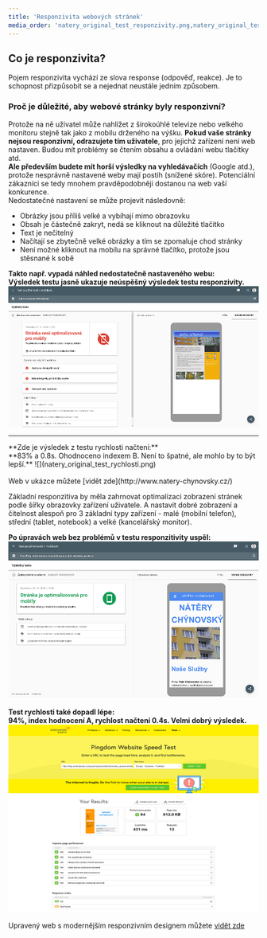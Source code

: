 ```yaml
---
title: 'Responzivita webových stránek'
media_order: 'natery_original_test_responzivity.png,natery_original_test_rychlosti.png,natery_upraveno_test_responzivity.png,natery_upraveno_test_rychlosti.png'
---
```


## Co je responzivita?
Pojem responzivita vychází ze slova response (odpověď, reakce). Je to schopnost přizpůsobit se a nejednat neustále jedním způsobem.
### Proč je důležité, aby webové stránky byly responzivní?
Protože na ně uživatel může nahlížet z širokoúhlé televize nebo velkého monitoru stejně tak jako z mobilu drženého na výšku.
**Pokud vaše stránky nejsou responzivní, odrazujete tím uživatele**, pro jejichž zařízení není web nastaven. Budou mít problémy se čtením obsahu a ovládání webu tlačítky atd.
<br>
**Ale především budete mít horší výsledky na vyhledávačích** (Google atd.), protože nesprávně nastavené weby mají postih (snížené skóre). Potenciální zákazníci se tedy mnohem pravděpodobněji dostanou na web vaší konkurence.
<br>
Nedostatečné nastavení se může projevit následovně:
* Obrázky jsou příliš velké a vybíhají mimo obrazovku
* Obsah je částečně zakryt, nedá se kliknout na důležité tlačítko
* Text je nečitelný
* Načítají se zbytečně velké obrázky a tím se zpomaluje chod stránky
* Není možné kliknout na mobilu na správné tlačítko, protože jsou stěsnané k sobě

**Takto např. vypadá náhled nedostatečně nastaveného webu:**
<br>
**Výsledek testu jasně ukazuje neúspěšný výsledek testu responzivity.**
![](natery_original_test_responzivity.png)
<hr>
**Zde je výsledek z testu rychlosti načtení:**
<br>
**83% a 0.8s. Ohodnoceno indexem B. Není to špatné, ale mohlo by to být lepší.**
![](natery_original_test_rychlosti.png)
<br>
<br>
Web v ukázce můžete [vidět zde](http://www.natery-chynovsky.cz/)

Základní responzitiva by měla zahrnovat optimalizaci zobrazení stránek podle šířky obrazovky zařízení uživatele. A nastavit dobré zobrazení a čitelnost alespoň pro 3 základní typy zařízení - malé (mobilní telefon), střední (tablet, notebook) a velké (kancelářský monitor).

**Po úpravách web bez problémů v testu responzitivity uspěl:**
![](natery_upraveno_test_responzivity.png)
<br>
<br>
**Test rychlosti také dopadl lépe:**
<br>
**94%, index hodnocení A, rychlost načtení 0.4s. Velmi dobrý výsledek.**
![](natery_upraveno_test_rychlosti.png)

Upravený web s modernějším responzivním designem můžete [vidět zde](http://blog.svobodaweb.cz/assets/responzivita/chynovsky_upraveno/index.html)